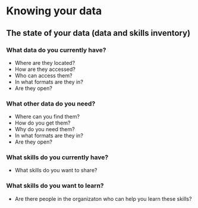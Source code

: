# Knowing your data

## The state of your data (data and skills inventory)
### What data do you currently have?
- Where are they located? 
- How are they accessed?
- Who can access them?
- In what formats are they in?
- Are they open?

### What other data do you need?
- Where can you find them? 
- How do you get them?
- Why do you need them?
- In what formats are they in?
- Are they open?

### 

### What skills do you currently have?
- What skills do you want to share?

### What skills do you want to learn?
- Are there people in the organizaton who can help you learn these skills?

